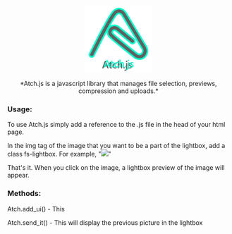 <p align="center">
<img src="./atch_logo.svg" width="30%">
</p>

<p align="center">  *Atch.js is a javascript library that manages file selection, previews, compression and uploads.* </p>

### Usage: ###
To use Atch.js simply add a reference to the .js file in the head of your html page.

In the img tag of the image that you want to be a part of the lightbox, add a class fs-lightbox.
For example, "<img src="image.png" class="fs-lightbox" />"

That's it. When you click on the image, a lightbox preview of the image will appear.

### Methods: ###

Atch.add_ui() - This 

Atch.send_it() - This will display the previous picture in the lightbox


